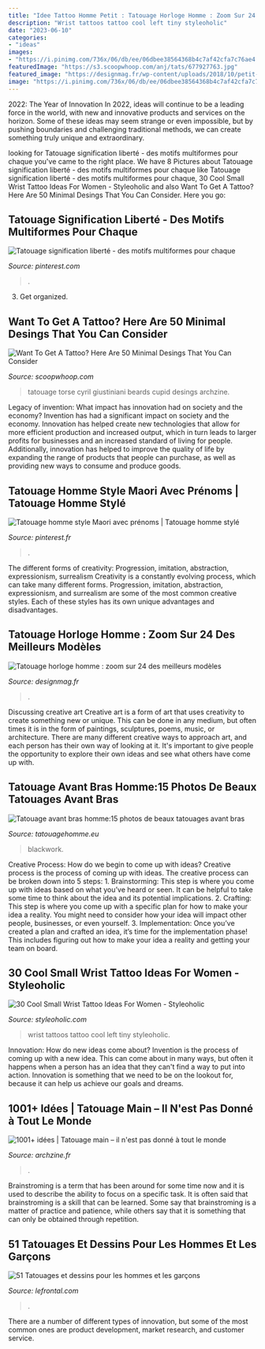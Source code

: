 ```yaml
---
title: "Idee Tattoo Homme Petit : Tatouage Horloge Homme : Zoom Sur 24 Des Meilleurs Modèles"
description: "Wrist tattoos tattoo cool left tiny styleoholic"
date: "2023-06-10"
categories:
- "ideas"
images:
- "https://i.pinimg.com/736x/06/db/ee/06dbee38564368b4c7af42cfa7c76ae4.jpg"
featuredImage: "https://s3.scoopwhoop.com/anj/tats/677927763.jpg"
featured_image: "https://designmag.fr/wp-content/uploads/2018/10/petit-tatouage-idee-horloge.jpg"
image: "https://i.pinimg.com/736x/06/db/ee/06dbee38564368b4c7af42cfa7c76ae4.jpg"
---
```



2022: The Year of Innovation
In 2022, ideas will continue to be a leading force in the world, with new and innovative products and services on the horizon. Some of these ideas may seem strange or even impossible, but by pushing boundaries and challenging traditional methods, we can create something truly unique and extraordinary.

	

		
looking for Tatouage signification liberté - des motifs multiformes pour chaque you've came to the right place. We have 8 Pictures about Tatouage signification liberté - des motifs multiformes pour chaque like Tatouage signification liberté - des motifs multiformes pour chaque, 30 Cool Small Wrist Tattoo Ideas For Women - Styleoholic and also Want To Get A Tattoo? Here Are 50 Minimal Desings That You Can Consider. Here you go:
		
    
## Tatouage Signification Liberté - Des Motifs Multiformes Pour Chaque

<img loading=lazy src="https://i.pinimg.com/736x/06/db/ee/06dbee38564368b4c7af42cfa7c76ae4.jpg" onerror="this.onerror=null;this.src='https://tse1.mm.bing.net/th?id=OIP.52SsorEpKjENJc05GiZSmgHaIK&amp;pid=15.1';" alt="Tatouage signification liberté - des motifs multiformes pour chaque">

_Source: pinterest.com_

>. 

	

3. Get organized.

    
## Want To Get A Tattoo? Here Are 50 Minimal Desings That You Can Consider

<img loading=lazy src="https://s3.scoopwhoop.com/anj/tats/677927763.jpg" onerror="this.onerror=null;this.src='https://tse3.mm.bing.net/th?id=OIP.iMbXsCBDM52rmQCC8pTfKAHaKX&amp;pid=15.1';" alt="Want To Get A Tattoo? Here Are 50 Minimal Desings That You Can Consider">

_Source: scoopwhoop.com_

>tatouage torse cyril giustiniani beards cupid desings archzine. 

	

Legacy of invention: What impact has innovation had on society and the economy?
Invention has had a significant impact on society and the economy. Innovation has helped create new technologies that allow for more efficient production and increased output, which in turn leads to larger profits for businesses and an increased standard of living for people. Additionally, innovation has helped to improve the quality of life by expanding the range of products that people can purchase, as well as providing new ways to consume and produce goods.

    
## Tatouage Homme Style Maori Avec Prénoms | Tatouage Homme Stylé

<img loading=lazy src="https://i.pinimg.com/originals/57/60/b3/5760b3474819ef61ab044f8387debebb.jpg" onerror="this.onerror=null;this.src='https://tse3.mm.bing.net/th?id=OIP.rmYCgM-IS1GoQPuOoyNNBQHaJ4&amp;pid=15.1';" alt="Tatouage homme style Maori avec prénoms | Tatouage homme stylé">

_Source: pinterest.fr_

>. 

	

The different forms of creativity: Progression, imitation, abstraction, expressionism, surrealism
Creativity is a constantly evolving process, which can take many different forms. Progression, imitation, abstraction, expressionism, and surrealism are some of the most common creative styles. Each of these styles has its own unique advantages and disadvantages.

    
## Tatouage Horloge Homme : Zoom Sur 24 Des Meilleurs Modèles

<img loading=lazy src="https://designmag.fr/wp-content/uploads/2018/10/petit-tatouage-idee-horloge.jpg" onerror="this.onerror=null;this.src='https://tse1.mm.bing.net/th?id=OIP.-VfQayApgsYW_wkfUtjF3wHaJ3&amp;pid=15.1';" alt="Tatouage horloge homme : zoom sur 24 des meilleurs modèles">

_Source: designmag.fr_

>. 

	

Discussing creative art
Creative art is a form of art that uses creativity to create something new or unique. This can be done in any medium, but often times it is in the form of paintings, sculptures, poems, music, or architecture. There are many different creative ways to approach art, and each person has their own way of looking at it. It's important to give people the opportunity to explore their own ideas and see what others have come up with.

    
## Tatouage Avant Bras Homme:15 Photos De Beaux Tatouages Avant Bras

<img loading=lazy src="http://www.tatouagehomme.eu/wp-content/uploads/tatouage-homme-avant-bras-6.jpg" onerror="this.onerror=null;this.src='https://tse3.mm.bing.net/th?id=OIP.gHWlsRDxEwdJmqtPPFaFjgHaLU&amp;pid=15.1';" alt="Tatouage avant bras homme:15 photos de beaux tatouages avant bras">

_Source: tatouagehomme.eu_

>blackwork. 

	

Creative Process: How do we begin to come up with ideas?
Creative process is the process of coming up with ideas. The creative process can be broken down into 5 steps: 1. Brainstorming: This step is where you come up with ideas based on what you’ve heard or seen. It can be helpful to take some time to think about the idea and its potential implications. 2. Crafting: This step is where you come up with a specific plan for how to make your idea a reality. You might need to consider how your idea will impact other people, businesses, or even yourself. 3. Implementation: Once you’ve created a plan and crafted an idea, it’s time for the implementation phase! This includes figuring out how to make your idea a reality and getting your team on board. 
    
## 30 Cool Small Wrist Tattoo Ideas For Women - Styleoholic

<img loading=lazy src="https://i.styleoholic.com/2016/12/Two-small-tattoos-on-the-left-wrist.jpg" onerror="this.onerror=null;this.src='https://tse3.mm.bing.net/th?id=OIP.wECa1XW0vPplTf5_EVFJ_QHaJt&amp;pid=15.1';" alt="30 Cool Small Wrist Tattoo Ideas For Women - Styleoholic">

_Source: styleoholic.com_

>wrist tattoos tattoo cool left tiny styleoholic. 

	

Innovation: How do new ideas come about?
Invention is the process of coming up with a new idea. This can come about in many ways, but often it happens when a person has an idea that they can't find a way to put into action. Innovation is something that we need to be on the lookout for, because it can help us achieve our goals and dreams.

    
## 1001+ Idées | Tatouage Main – Il N&#039;est Pas Donné à Tout Le Monde

<img loading=lazy src="https://archzine.fr/wp-content/uploads/2017/04/tatouage-symbole-main-doigt-pyramide-couleurs-homme-mains.jpg" onerror="this.onerror=null;this.src='https://tse1.mm.bing.net/th?id=OIP.gWAU2LmjpvnP-4YZCc4rogHaJ3&amp;pid=15.1';" alt="1001+ idées | Tatouage main – il n&#039;est pas donné à tout le monde">

_Source: archzine.fr_

>. 

	

Brainstroming is a term that has been around for some time now and it is used to describe the ability to focus on a specific task. It is often said that brainstroming is a skill that can be learned. Some say that brainstroming is a matter of practice and patience, while others say that it is something that can only be obtained through repetition.

    
## 51 Tatouages Et Dessins Pour Les Hommes Et Les Garçons

<img loading=lazy src="https://www.lefrontal.com/images/coleccion2/tatouage-homme/tatouage_homme_23.jpg" onerror="this.onerror=null;this.src='https://tse1.mm.bing.net/th?id=OIP.ug989nLytJmJmBDtoNUKqQHaK-&amp;pid=15.1';" alt="51 Tatouages et dessins pour les hommes et les garçons">

_Source: lefrontal.com_

>. 

	

There are a number of different types of innovation, but some of the most common ones are product development, market research, and customer service.

